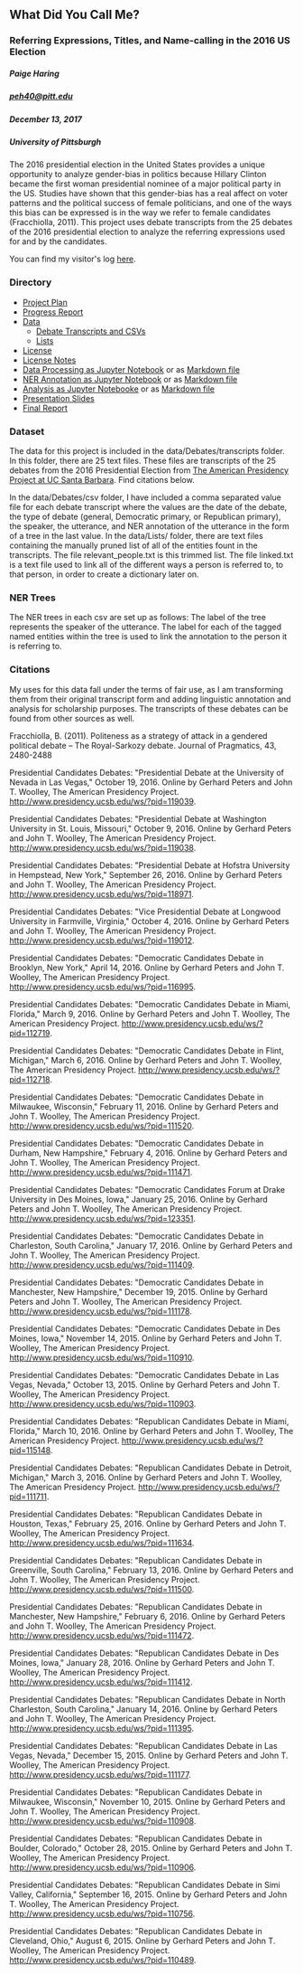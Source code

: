 ## What Did You Call Me?
### Referring Expressions, Titles, and Name-calling in the 2016 US Election

##### Paige Haring
##### peh40@pitt.edu
##### December 13, 2017
##### University of Pittsburgh

The 2016 presidential election in the United States provides a unique opportunity to analyze gender-bias in politics because Hillary Clinton became the first woman presidential nominee of a major political party in the US. Studies have shown that this gender-bias has a real affect on voter patterns and the political success of female politicians, and one of the ways this bias can be expressed is in the way we refer to female candidates (Fracchiolla, 2011). This project uses debate transcripts from the 25 debates of the 2016 presidential election to analyze the referring expressions used for and by the candidates.

You can find my visitor's log [here](https://github.com/Data-Science-for-Linguists/Shared-Repo/blob/master/todo10_visitors_log/visitors_log_paige.md).

### Directory
- [Project Plan](https://github.com/Data-Science-for-Linguists/2016-Election-Project/blob/master/project_plan.md)
- [Progress Report](https://github.com/Data-Science-for-Linguists/2016-Election-Project/blob/master/progress_report.md)
- [Data](https://github.com/Data-Science-for-Linguists/2016-Election-Project/tree/master/data)
  - [Debate Transcripts and CSVs](https://github.com/Data-Science-for-Linguists/2016-Election-Project/tree/master/data/Debates)
  - [Lists](https://github.com/Data-Science-for-Linguists/2016-Election-Project/tree/master/data/Lists)
- [License](https://github.com/Data-Science-for-Linguists/2016-Election-Project/blob/master/LICENSE.md)
- [License Notes](https://github.com/Data-Science-for-Linguists/2016-Election-Project/blob/master/LICENSE_notes.md)
- [Data Processing as Jupyter Notebook](https://github.com/Data-Science-for-Linguists/2016-Election-Project/blob/master/data_processing.ipynb) or as [Markdown file](https://github.com/Data-Science-for-Linguists/2016-Election-Project/blob/master/data_processing.md)
- [NER Annotation as Jupyter Notebook](https://github.com/Data-Science-for-Linguists/2016-Election-Project/blob/master/NER_annotating.ipynb) or as [Markdown file](https://github.com/Data-Science-for-Linguists/2016-Election-Project/blob/master/NER_annotating.md)
- [Analysis as Jupyter Notebooke](https://github.com/Data-Science-for-Linguists/2016-Election-Project/blob/master/analysis.ipynb) or as [Markdown file](https://github.com/Data-Science-for-Linguists/2016-Election-Project/blob/master/analysis.md)
- [Presentation Slides](https://github.com/Data-Science-for-Linguists/2016-Election-Project/blob/master/2016_Election_Project_Presentation.pdf)
- [Final Report](https://github.com/Data-Science-for-Linguists/2016-Election-Project/blob/master/final_report.md)


### Dataset
The data for this project is included in the data/Debates/transcripts folder. In this folder, there are 25 text files. These files are transcripts of the 25 debates from the 2016 Presidential Election from [The American Presidency Project at UC Santa Barbara](http://www.presidency.ucsb.edu/debates.php). Find citations below.

In the data/Debates/csv folder, I have included a comma separated value file for each debate transcript where the values are the date of the debate, the type of debate (general, Democratic primary, or Republican primary), the speaker, the utterance, and NER annotation of the utterance in the form of a tree in the last value. In the data/Lists/ folder, there are text files containing the manually pruned list of all of the entities fount in the transcripts. The file relevant_people.txt is this trimmed list. The file linked.txt is a text file used to link all of the different ways a person is referred to, to that person, in order to create a dictionary later on.

### NER Trees
The NER trees in each csv are set up as follows: The label of the tree represents the speaker of the utterance. The label for each of the tagged named entities within the tree is used to link the annotation to the person it is referring to.

### Citations
My uses for this data fall under the terms of fair use, as I am transforming them from their original transcript form and adding linguistic annotation and analysis for scholarship purposes. The transcripts of these debates can be found from other sources as well.

Fracchiolla, B. (2011). Politeness as a strategy of attack in a gendered political debate – The
Royal-Sarkozy debate. Journal of Pragmatics, 43, 2480-2488

Presidential Candidates Debates: "Presidential Debate at the University of Nevada in Las Vegas," October 19, 2016. Online by Gerhard Peters and John T. Woolley, The American Presidency Project. http://www.presidency.ucsb.edu/ws/?pid=119039.

Presidential Candidates Debates: "Presidential Debate at Washington University in St. Louis, Missouri," October 9, 2016. Online by Gerhard Peters and John T. Woolley, The American Presidency Project. http://www.presidency.ucsb.edu/ws/?pid=119038.

Presidential Candidates Debates: "Presidential Debate at Hofstra University in Hempstead, New York," September 26, 2016. Online by Gerhard Peters and John T. Woolley, The American Presidency Project. http://www.presidency.ucsb.edu/ws/?pid=118971.

Presidential Candidates Debates: "Vice Presidential Debate at Longwood University in Farmville, Virginia," October 4, 2016. Online by Gerhard Peters and John T. Woolley, The American Presidency Project. http://www.presidency.ucsb.edu/ws/?pid=119012.

Presidential Candidates Debates: "Democratic Candidates Debate in Brooklyn, New York," April 14, 2016. Online by Gerhard Peters and John T. Woolley, The American Presidency Project. http://www.presidency.ucsb.edu/ws/?pid=116995.

Presidential Candidates Debates: "Democratic Candidates Debate in Miami, Florida," March 9, 2016. Online by Gerhard Peters and John T. Woolley, The American Presidency Project. http://www.presidency.ucsb.edu/ws/?pid=112719.

Presidential Candidates Debates: "Democratic Candidates Debate in Flint, Michigan," March 6, 2016. Online by Gerhard Peters and John T. Woolley, The American Presidency Project. http://www.presidency.ucsb.edu/ws/?pid=112718.

Presidential Candidates Debates: "Democratic Candidates Debate in Milwaukee, Wisconsin," February 11, 2016. Online by Gerhard Peters and John T. Woolley, The American Presidency Project. http://www.presidency.ucsb.edu/ws/?pid=111520.

Presidential Candidates Debates: "Democratic Candidates Debate in Durham, New Hampshire," February 4, 2016. Online by Gerhard Peters and John T. Woolley, The American Presidency Project. http://www.presidency.ucsb.edu/ws/?pid=111471.

Presidential Candidates Debates: "Democratic Candidates Forum at Drake University in Des Moines, Iowa," January 25, 2016. Online by Gerhard Peters and John T. Woolley, The American Presidency Project. http://www.presidency.ucsb.edu/ws/?pid=123351.

Presidential Candidates Debates: "Democratic Candidates Debate in Charleston, South Carolina," January 17, 2016. Online by Gerhard Peters and John T. Woolley, The American Presidency Project. http://www.presidency.ucsb.edu/ws/?pid=111409.

Presidential Candidates Debates: "Democratic Candidates Debate in Manchester, New Hampshire," December 19, 2015. Online by Gerhard Peters and John T. Woolley, The American Presidency Project. http://www.presidency.ucsb.edu/ws/?pid=111178.

Presidential Candidates Debates: "Democratic Candidates Debate in Des Moines, Iowa," November 14, 2015. Online by Gerhard Peters and John T. Woolley, The American Presidency Project. http://www.presidency.ucsb.edu/ws/?pid=110910.

Presidential Candidates Debates: "Democratic Candidates Debate in Las Vegas, Nevada," October 13, 2015. Online by Gerhard Peters and John T. Woolley, The American Presidency Project. http://www.presidency.ucsb.edu/ws/?pid=110903.

Presidential Candidates Debates: "Republican Candidates Debate in Miami, Florida," March 10, 2016. Online by Gerhard Peters and John T. Woolley, The American Presidency Project. http://www.presidency.ucsb.edu/ws/?pid=115148.

Presidential Candidates Debates: "Republican Candidates Debate in Detroit, Michigan," March 3, 2016. Online by Gerhard Peters and John T. Woolley, The American Presidency Project. http://www.presidency.ucsb.edu/ws/?pid=111711.

Presidential Candidates Debates: "Republican Candidates Debate in Houston, Texas," February 25, 2016. Online by Gerhard Peters and John T. Woolley, The American Presidency Project. http://www.presidency.ucsb.edu/ws/?pid=111634.

Presidential Candidates Debates: "Republican Candidates Debate in Greenville, South Carolina," February 13, 2016. Online by Gerhard Peters and John T. Woolley, The American Presidency Project. http://www.presidency.ucsb.edu/ws/?pid=111500.

Presidential Candidates Debates: "Republican Candidates Debate in Manchester, New Hampshire," February 6, 2016. Online by Gerhard Peters and John T. Woolley, The American Presidency Project. http://www.presidency.ucsb.edu/ws/?pid=111472.

Presidential Candidates Debates: "Republican Candidates Debate in Des Moines, Iowa," January 28, 2016. Online by Gerhard Peters and John T. Woolley, The American Presidency Project. http://www.presidency.ucsb.edu/ws/?pid=111412.

Presidential Candidates Debates: "Republican Candidates Debate in North Charleston, South Carolina," January 14, 2016. Online by Gerhard Peters and John T. Woolley, The American Presidency Project. http://www.presidency.ucsb.edu/ws/?pid=111395.

Presidential Candidates Debates: "Republican Candidates Debate in Las Vegas, Nevada," December 15, 2015. Online by Gerhard Peters and John T. Woolley, The American Presidency Project. http://www.presidency.ucsb.edu/ws/?pid=111177.

Presidential Candidates Debates: "Republican Candidates Debate in Milwaukee, Wisconsin," November 10, 2015. Online by Gerhard Peters and John T. Woolley, The American Presidency Project. http://www.presidency.ucsb.edu/ws/?pid=110908.

Presidential Candidates Debates: "Republican Candidates Debate in Boulder, Colorado," October 28, 2015. Online by Gerhard Peters and John T. Woolley, The American Presidency Project. http://www.presidency.ucsb.edu/ws/?pid=110906.

Presidential Candidates Debates: "Republican Candidates Debate in Simi Valley, California," September 16, 2015. Online by Gerhard Peters and John T. Woolley, The American Presidency Project. http://www.presidency.ucsb.edu/ws/?pid=110756.

Presidential Candidates Debates: "Republican Candidates Debate in Cleveland, Ohio," August 6, 2015. Online by Gerhard Peters and John T. Woolley, The American Presidency Project. http://www.presidency.ucsb.edu/ws/?pid=110489.
